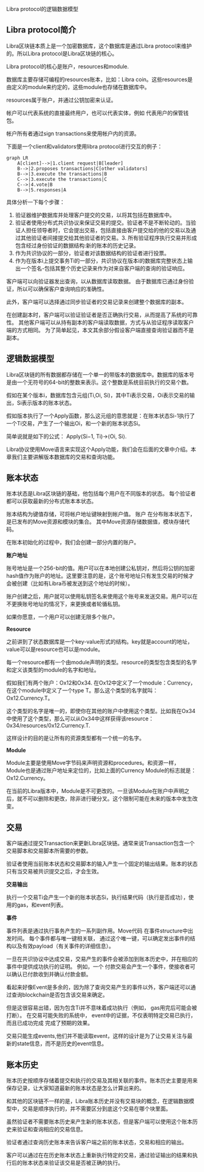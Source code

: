 Libra protocol的逻辑数据模型

## Libra protocol简介

Libra区块链本质上是一个加密数据库，这个数据库是通过Libra protocol来维护的。所以Libra protocol是Libra区块链的核心。

Libra protocol的核心是账户，resources和module.

数据库主要存储可编程的resources账本，比如：Libra coin。这些resources是由定义的module来约定的，这些module也存储在数据库中。

resources属于账户，并通过公钥加密来认证。

帐户可以代表系统的直接最终用户，也可以代表实体，例如
代表用户的保管钱包。

帐户所有者通过sign transactions来使用帐户内的资源。

下面是一个client和validators使用libra protocol进行交互的例子：

```mermaid
graph LR
	A[client]-->|1.client request|B[leader]
	B-->|2.proposes transactions|C[other validators]
	B-->|3.execute the transactions|B
	C-->|3.execute the transactions|C
	C-->|4.vote|B
	B-->|5.responses|A
```
具体分析一下每个步骤：

1. 验证器维护数据库并处理客户提交的交易，以将其包括在数据库中。
2. 验证者使用分布式共识协议来保证交易的提交。验证者不是不断轮动的。当验证人担任领导者时，它会提出交易，包括直接由客户提交给的他的交易以及通过其他验证者间接提交给其他验证者的交易。3. 所有验证程序执行交易并形成包含经过身份验证的数据结构:新的账本的历史记录。
4. 作为共识协议的一部分，验证者对该数据结构的验证者进行投票。
5. 作为在版本i上提交事务Ti的一部分，共识协议在版本i的数据库完整状态上输出一个签名-包括其整个历史记录来作为对来自客户端的查询的验证响应。

客户端可以向验证器发出查询，以从数据库读取数据。 由于数据库已通过身份验证，所以可以确保客户查询响应的准确性。 

此外，客户端可以选择通过同步验证者的交易记录来创建整个数据库的副本。

在创建副本时，客户端可以验证验证者是否正确执行交易，从而提高了系统的可靠性。 其他客户端可以从持有副本的客户端读取数据，方式与从验证程序读取客户端的方式相同。 为了简单起见，本文其余部分假设客户端直接查询验证器而不是副本。

## 逻辑数据模型

Libra区块链的所有数据都存储在一个单一的带版本的数据库中。数据库的版本号是由一个无符号的64-bit的整数来表示。这个整数是系统目前执行的交易个数。

假如在某个版本i，数据库包含元组(Ti,Oi, Si)，其中Ti表示交易，Oi表示交易的输出，Si表示版本的账本状态。

假如版本执行了一个Apply函数，那么这元组的意思就是：在账本状态Si-1执行了一个Ti交易，产生了一个输出Oi，和一个新的账本状态Si。

简单说就是如下的公式：
Apply(Si−1, Ti)->⟨Oi, Si⟩.

Libra协议使用Move语言来实现这个Apply功能，我们会在后面的文章中介绍。本章我们主要讲解版本数据库的交易和查询功能。

## 账本状态

账本状态是Libra区块链的基础，他包括每个用户在不同版本的状态。 每个验证者都可以获取最新的分布式账本本状态。

账本结构为键值存储，可将帐户地址键映射到帐户值。 账户
在分布账本状态下，是已发布的Move资源和模块的集合。 其中Move资源存储数据值，模块存储代码。 

在账本初始化的过程中，我们会创建一部分内置的账户。

**账户地址**

账号地址是一个256-bit的值。用户可以在本地创建公私钥对，然后将公钥的加密hash值作为账户的地址。这里要注意的是，这个账号地址只有发生交易的时候才会被创建（比如有Libra币被发送到这个地址的时候）。

账户创建之后，用户就可以使用私钥签名来使用这个账号来发送交易。用户可以在不更换账号地址的情况下，来更换或者轮循私钥。

如果你愿意，一个用户可以创建无限多个账户。

**Resource**

之前讲到了状态数据库是一个key-value形式的结构。key就是account的地址，value可以是resource也可以是module。

每一个resource都有一个由module声明的类型。resource的类型包含类型的名字和定义该类型的module的名字和地址。

假如我们有两个账户：Ox12和Ox34. 在Ox12中定义了一个module：Currency，在这个module中定义了一个type T。那么这个类型的名字就叫：Ox12.Currency.T。

这个类型的名字是唯一的，即使你在其他的账户中使用这个类型。比如我在Ox34中使用了这个类型，那么可以从Ox34中这样获得该resource： 0x34/resources/0x12.Currency.T.

这样设计的目的是让所有的资源类型都有一个统一的名字。

**Module**

Module主要是使用Move字节码来声明资源和procedures。和资源一样，Module也是通过账户地址来定位的，比如上面的Currency Module的标志就是：Ox12.Currency。 

在当前的Libra版本中，Module是不可更改的。一旦该Module在账户中声明之后，就不可以删除和更改，除非进行硬分叉。这个限制可能在未来的版本中发生改变。

## 交易

客户端通过提交Transaction来更新Libra区块链。通常来说Transaction包含一个交易脚本和交易脚本所需要的参数。

验证者使用当前账本状态和交易脚本的输入产生一个固定的输出结果。账本的状态只有当交易被共识提交之后，才会生效。

**交易输出**

执行一个交易Ti会产生一个新的账本状态Si，执行结果代码（执行是否成功），使用的gas，和event列表。

**事件**

事件列表是通过执行事务产生的一系列副作用。Move代码
在事件structure中出发时间。 每个事件都与唯一键相关联，
通过这个唯一键，可以确定发出事件的结构以及有效payload（有关事件的详细信息）。

一旦在共识协议中达成交易，交易产生的事件会被添加到账本历史中，并在相应的事件中提供成功执行的证明。 例如，一个
付款交易会产生一个事件，使接收者可以确认已付款收到并确认付款金额。

看起来好像Event是多余的，因为除了查询交易产生的事件以外，客户端还可以通过查询blockchain是否包含该交易来确定。

但是这很容易出错，因为包含Ti并不意味着成功执行（例如，
gas用完后可能会被打断）。 在交易可能失败的系统中，
event中的证据，不仅表明特定交易已执行，而且已成功完成
完成了预期的效果。

交易只能生成events,他们并不能读取event，这样的设计是为了让交易关注与最新的state信息，而不是历史的event信息。

## 账本历史

账本历史按顺序存储着提交和执行的交易及其相关联的事件。账本历史主要是用来保存记录，让大家知道最新的账本状态是怎么计算出来的。

和其他的区块链不一样的是，Libra账本历史并没有交易块的概念，在逻辑数据模型中，交易是顺序执行的，并不需要区分到底这个交易在哪个块里面。

虽然验证者不需要账本历史来产生新的账本状态，但是客户端可以使用这个账本历史来验证和查询相应的交易信息。

验证者通过查询历史账本来告诉客户端之前的账本状态，交易和相应的输出。

客户可以通过在在历史账本状态上重新执行特定的交易，通过验证输出的结果和执行后的账本状态来验证该交易是否被正确的执行。





























